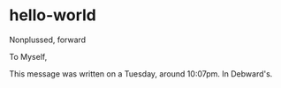# hello-world
Nonplussed, forward

To Myself,

This message was written on a Tuesday, around 10:07pm.   In Debward's.  
